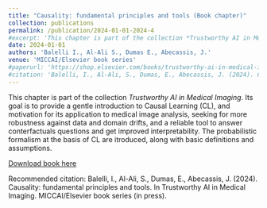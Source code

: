 ```yaml
---
title: "Causality: fundamental principles and tools (Book chapter)"
collection: publications
permalink: /publication/2024-01-01-2024-4
#excerpt: 'This chapter is part of the collection *Trustworthy AI in Medical Imaging*. Its goal is to provide a gentle introduction to Causal Learning (CL), and motivation for its application to medical image analysis, seeking for more robustness against data and domain drifts, and a reliable tool to answer conterfactuals questions and get improved interpretability. The probabilistic formalism at the basis of CL are itroduced, along with basic definitions and assumptions. A number of classical methods to perform causal data analysis (both to establish the causal data generating structure, and to intervene on it) will be illustrated, using simple synthetic datasets.'
date: 2024-01-01
authors: 'Balelli I., Al-Ali S., Dumas E., Abecassis, J.'
venue: 'MICCAI/Elsevier book series'
#paperurl: 'https://shop.elsevier.com/books/trustworthy-ai-in-medical-imaging/lorenzi/978-0-443-23761-4'
#citation: 'Balelli, I., Al-Ali, S., Dumas, E., Abecassis, J. (2024). Causality: fundamental principles and tools. In Trustworthy AI in Medical Imaging. MICCAI/Elsevier book series (in press).'
---
```

This chapter is part of the collection *Trustworthy AI in Medical Imaging*. Its goal is to provide a gentle introduction to Causal Learning (CL), and motivation for its application to medical image analysis, seeking for more robustness against data and domain drifts, and a reliable tool to answer conterfactuals questions and get improved interpretability. The probabilistic formalism at the basis of CL are itroduced, along with basic definitions and assumptions. 

[Download book here](https://shop.elsevier.com/books/trustworthy-ai-in-medical-imaging/lorenzi/978-0-443-23761-4)

Recommended citation: Balelli, I., Al-Ali, S., Dumas, E., Abecassis, J. (2024). Causality: fundamental principles and tools. In Trustworthy AI in Medical Imaging. MICCAI/Elsevier book series (in press).

